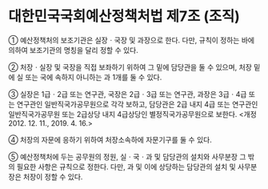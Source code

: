 # 대한민국국회예산정책처법 제7조 (조직)

① 예산정책처의 보조기관은 실장ㆍ국장 및 과장으로 한다. 다만, 규칙이 정하는 바에 의하여 보조기관의 명칭을 달리 정할 수 있다.

② 처장ㆍ실장 및 국장을 직접 보좌하기 위하여 그 밑에 담당관을 둘 수 있으며, 처장 밑에 실 또는 국에 속하지 아니하는 과 1개를 둘 수 있다.

③ 실장은 1급ㆍ2급 또는 연구관, 국장은 2급ㆍ3급 또는 연구관, 과장은 3급ㆍ4급 또는 연구관인 일반직국가공무원으로 각각 보하고, 담당관은 2급 내지 4급 또는 연구관인 일반직국가공무원 또는 2급상당 내지 4급상당인 별정직국가공무원으로 보한다. <개정 2012. 12. 11., 2019. 4. 16.>

④ 처장의 자문에 응하기 위하여 처장소속하에 자문기구를 둘 수 있다.

⑤ 예산정책처에 두는 공무원의 정원, 실ㆍ국ㆍ과 및 담당관의 설치와 사무분장 그 밖의 필요한 사항은 규칙으로 정한다. 다만, 과 및 이에 상당하는 담당관의 설치 및 사무분장은 처장이 정할 수 있다.

